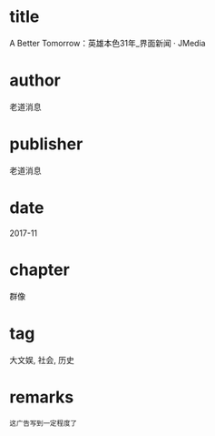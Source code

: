 # title
A Better Tomorrow：英雄本色31年_界面新闻 · JMedia

# author
老道消息

# publisher
老道消息

# date
2017-11

# chapter
群像

# tag
大文娱, 社会, 历史

# remarks
`这广告写到一定程度了`
